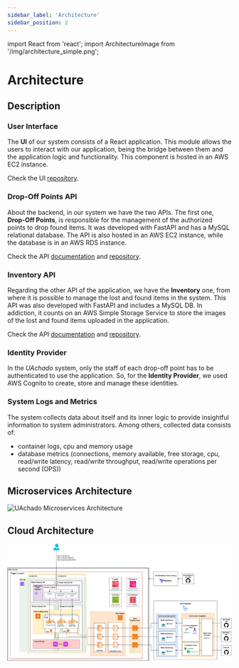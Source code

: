 ```yaml
---
sidebar_label: 'Architecture'
sidebar_position: 2
---
```

import React from 'react';
import ArchitectureImage from '/img/architecture_simple.png';

# Architecture

## Description

### User Interface

The **UI** of our system consists of a React application. This module allows the users to interact with our application, being 
the bridge between them and the application logic and functionality. This component is hosted in an AWS EC2 instance.

Check the UI [repository](https://github.com/UAchado/user_ui).

### Drop-Off Points API

About the backend, in our system we have the two APIs. The first one, **Drop-Off Points**, is responsible for the management 
of the authorized points to drop found items. It was developed with FastAPI and has a MySQL relational database. The API 
is also hosted in an AWS EC2 instance, while the database is in an AWS RDS instance.

Check the API [documentation](https://app.swaggerhub.com/apis/TIAGOGCARVALHO2002/drop-off_points_api/1.0.0) and [repository](https://github.com/UAchado/drop-off-points-api).

### Inventory API

Regarding the other API of the application, we have the **Inventory** one, from where it is possible to manage the lost and 
found items in the system. This API was also developed with FastAPI and includes a MySQL DB. In addiction, it counts on an 
AWS Simple Storage Service to store the images of the lost and found items uploaded in the application.

Check the API [documentation](https://app.swaggerhub.com/apis/TIAGOGCARVALHO2002/inventory-api/1.0.0#/) and [repository](https://github.com/UAchado/inventory-api). 

### Identity Provider

In the *UAchado* system, only the staff of each drop-off point has to be authenticated to use the application. 
So, for the **Identity Provider**, we used AWS Cognito to create, store and manage these identities.

### System Logs and Metrics

The system collects data about itself and its inner logic to provide insightful information to system administrators. Among others, collected data consists of:
 - container logs, cpu and memory usage
 - database  metrics (connections, memory available, free storage, cpu, read/write latency, read/write throughput, read/write operations per second (OPS))

## Microservices Architecture


<img src={ArchitectureImage} alt="UAchado Microservices Architecture" height="606px"/>

[//]: # (![UAchado Microservices Architecture]&#40;/img/architecture_simple.png&#41;)


## Cloud Architecture
![UAchado Cloud Architecture](/img/architecture_cloud_resized.png)